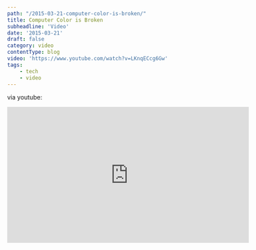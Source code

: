 ```yaml
---
path: "/2015-03-21-computer-color-is-broken/"
title: Computer Color is Broken
subheadline: 'Video'
date: '2015-03-21'
draft: false
category: video
contentType: blog
video: 'https://www.youtube.com/watch?v=LKnqECcg6Gw'
tags: 
    - tech
    - video
---
```


via youtube:

<iframe width="560" height="315" src="https://www.youtube.com/embed/LKnqECcg6Gw" frameborder="0" allowfullscreen></iframe>